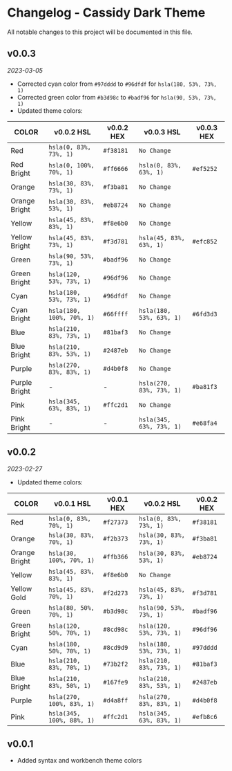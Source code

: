 # Changelog - Cassidy Dark Theme

All notable changes to this project will be documented in this file.

## v0.0.3

*2023-03-05*

- Corrected cyan color from `#97dddd` to `#96dfdf` for `hsla(180, 53%, 73%, 1)`
- Corrected green color from `#b3d98c` to `#badf96` for `hsla(90, 53%, 73%, 1)`
- Updated theme colors:

| COLOR         | v0.0.2 HSL                | v0.0.2 HEX | v0.0.3 HSL               | v0.0.3 HEX |
| ------------- | ------------------------- | ---------- | ------------------------ | ---------- |
| Red           | `hsla(0, 83%, 73%, 1)`    | `#f38181`  | `No Change`              |            |
| Red Bright    | `hsla(0, 100%, 70%, 1)`   | `#ff6666`  | `hsla(0, 83%, 63%, 1)`   | `#ef5252`  |
| Orange        | `hsla(30, 83%, 73%, 1)`   | `#f3ba81`  | `No Change`              |            |
| Orange Bright | `hsla(30, 83%, 53%, 1)`   | `#eb8724`  | `No Change`              |            |
| Yellow        | `hsla(45, 83%, 83%, 1)`   | `#f8e6b0`  | `No Change`              |            |
| Yellow Bright | `hsla(45, 83%, 73%, 1)`   | `#f3d781`  | `hsla(45, 83%, 63%, 1)`  | `#efc852`  |
| Green         | `hsla(90, 53%, 73%, 1)`   | `#badf96`  | `No Change`              |            |
| Green Bright  | `hsla(120, 53%, 73%, 1)`  | `#96df96`  | `No Change`              |            |
| Cyan          | `hsla(180, 53%, 73%, 1)`  | `#96dfdf`  | `No Change`              |            |
| Cyan Bright   | `hsla(180, 100%, 70%, 1)` | `#66ffff`  | `hsla(180, 53%, 63%, 1)` | `#6fd3d3`  |
| Blue          | `hsla(210, 83%, 73%, 1)`  | `#81baf3`  | `No Change`              |            |
| Blue Bright   | `hsla(210, 83%, 53%, 1)`  | `#2487eb`  | `No Change`              |            |
| Purple        | `hsla(270, 83%, 83%, 1)`  | `#d4b0f8`  | `No Change`              |            |
| Purple Bright | -                         | -          | `hsla(270, 83%, 73%, 1)` | `#ba81f3`  |
| Pink          | `hsla(345, 63%, 83%, 1)`  | `#ffc2d1`  | `No Change`              |            |
| Pink Bright   | -                         | -          | `hsla(345, 63%, 73%, 1)` | `#e68fa4`  |


## v0.0.2

*2023-02-27*

- Updated theme colors:

| COLOR         | v0.0.1 HSL                | v0.0.1 HEX | v0.0.2 HSL               | v0.0.2 HEX |
| ------------- | ------------------------- | ---------- | ------------------------ | ---------- |
| Red           | `hsla(0, 83%, 70%, 1)`    | `#f27373`  | `hsla(0, 83%, 73%, 1)`   | `#f38181`  |
| Orange        | `hsla(30, 83%, 70%, 1)`   | `#f2b373`  | `hsla(30, 83%, 73%, 1)`  | `#f3ba81`  |
| Orange Bright | `hsla(30, 100%, 70%, 1)`  | `#ffb366`  | `hsla(30, 83%, 53%, 1)`  | `#eb8724`  |
| Yellow        | `hsla(45, 83%, 83%, 1)`   | `#f8e6b0`  |  `No Change`             |            |
| Yellow Gold   | `hsla(45, 83%, 70%, 1)`   | `#f2d273`  | `hsla(45, 83%, 73%, 1)`  | `#f3d781`  |
| Green         | `hsla(80, 50%, 70%, 1)`   | `#b3d98c`  | `hsla(90, 53%, 73%, 1)`  | `#badf96`  |
| Green Bright  | `hsla(120, 50%, 70%, 1)`  | `#8cd98c`  | `hsla(120, 53%, 73%, 1)` | `#96df96`  |
| Cyan          | `hsla(180, 50%, 70%, 1)`  | `#8cd9d9`  | `hsla(180, 53%, 73%, 1)` | `#97dddd`  |
| Blue          | `hsla(210, 83%, 70%, 1)`  | `#73b2f2`  | `hsla(210, 83%, 73%, 1)` | `#81baf3`  |
| Blue Bright   | `hsla(210, 83%, 50%, 1)`  | `#167fe9`  | `hsla(210, 83%, 53%, 1)` | `#2487eb`  |
| Purple        | `hsla(270, 100%, 83%, 1)` | `#d4a8ff`  | `hsla(270, 83%, 83%, 1)` | `#d4b0f8`  |
| Pink          | `hsla(345, 100%, 88%, 1)` | `#ffc2d1`  | `hsla(345, 63%, 83%, 1)` | `#efb8c6`  |

## v0.0.1

- Added syntax and workbench theme colors
